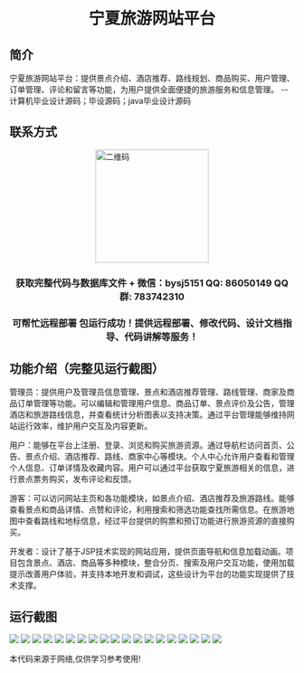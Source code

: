<p><h1 align="center">宁夏旅游网站平台</h1></p>

## 简介
宁夏旅游网站平台：提供景点介绍、酒店推荐、路线规划、商品购买、用户管理、订单管理、评论和留言等功能，为用户提供全面便捷的旅游服务和信息管理。    --计算机毕业设计源码；毕设源码；java毕业设计源码


## 联系方式
<img src="https://bs-1329754181.cos.ap-shanghai.myqcloud.com/wx.jpg" alt="二维码" style="display: block; margin: 0 auto;" width="200px">
<p><h3 align="center">获取完整代码与数据库文件 + 微信：bysj5151 QQ: 86050149 QQ群: 783742310</h3></p>
<p><h3 align="center">可帮忙远程部署 包运行成功！提供远程部署、修改代码、设计文档指导、代码讲解等服务！</h3></p>

## 功能介绍（完整见运行截图）
管理员：提供用户及管理员信息管理、景点和酒店推荐管理、路线管理、商家及商品订单管理等功能。可以编辑和管理用户信息、商品订单、景点评价及公告，管理酒店和旅游路线信息，并查看统计分析图表以支持决策。通过平台管理能够维持网站运行效率，维护用户交互及内容更新。

用户：能够在平台上注册、登录、浏览和购买旅游资源。通过导航栏访问首页、公告、景点介绍、酒店推荐、路线、商家中心等模块。个人中心允许用户查看和管理个人信息、订单详情及收藏内容。用户可以通过平台获取宁夏旅游相关的信息，进行景点票务购买，发布评论和反馈。

游客：可以访问网站主页和各功能模块，如景点介绍、酒店推荐及旅游路线。能够查看景点和商品详情、点赞和评论，利用搜索和筛选功能查找所需信息。在旅游地图中查看路线和地标信息，经过平台提供的购票和预订功能进行旅游资源的直接购买。

开发者：设计了基于JSP技术实现的网站应用，提供页面导航和信息加载动画。项目包含景点、酒店、商品等多种模块，整合分页、搜索及用户交互功能，使用加载提示改善用户体验，并支持本地开发和调试，这些设计为平台的功能实现提供了技术支撑。


## 运行截图
![](https://bs-1329754181.cos.ap-shanghai.myqcloud.com/ssm/NingxiaTourismWebsitePlatform/img/001.jpg)
![](https://bs-1329754181.cos.ap-shanghai.myqcloud.com/ssm/NingxiaTourismWebsitePlatform/img/002.jpg)
![](https://bs-1329754181.cos.ap-shanghai.myqcloud.com/ssm/NingxiaTourismWebsitePlatform/img/003.jpg)
![](https://bs-1329754181.cos.ap-shanghai.myqcloud.com/ssm/NingxiaTourismWebsitePlatform/img/004.jpg)
![](https://bs-1329754181.cos.ap-shanghai.myqcloud.com/ssm/NingxiaTourismWebsitePlatform/img/005.jpg)
![](https://bs-1329754181.cos.ap-shanghai.myqcloud.com/ssm/NingxiaTourismWebsitePlatform/img/006.jpg)
![](https://bs-1329754181.cos.ap-shanghai.myqcloud.com/ssm/NingxiaTourismWebsitePlatform/img/007.jpg)
![](https://bs-1329754181.cos.ap-shanghai.myqcloud.com/ssm/NingxiaTourismWebsitePlatform/img/008.jpg)
![](https://bs-1329754181.cos.ap-shanghai.myqcloud.com/ssm/NingxiaTourismWebsitePlatform/img/009.jpg)
![](https://bs-1329754181.cos.ap-shanghai.myqcloud.com/ssm/NingxiaTourismWebsitePlatform/img/010.jpg)
![](https://bs-1329754181.cos.ap-shanghai.myqcloud.com/ssm/NingxiaTourismWebsitePlatform/img/011.jpg)
![](https://bs-1329754181.cos.ap-shanghai.myqcloud.com/ssm/NingxiaTourismWebsitePlatform/img/012.jpg)
![](https://bs-1329754181.cos.ap-shanghai.myqcloud.com/ssm/NingxiaTourismWebsitePlatform/img/013.jpg)
![](https://bs-1329754181.cos.ap-shanghai.myqcloud.com/ssm/NingxiaTourismWebsitePlatform/img/014.jpg)
![](https://bs-1329754181.cos.ap-shanghai.myqcloud.com/ssm/NingxiaTourismWebsitePlatform/img/015.jpg)
![](https://bs-1329754181.cos.ap-shanghai.myqcloud.com/ssm/NingxiaTourismWebsitePlatform/img/016.jpg)
![](https://bs-1329754181.cos.ap-shanghai.myqcloud.com/ssm/NingxiaTourismWebsitePlatform/img/017.jpg)
![](https://bs-1329754181.cos.ap-shanghai.myqcloud.com/ssm/NingxiaTourismWebsitePlatform/img/018.jpg)
![](https://bs-1329754181.cos.ap-shanghai.myqcloud.com/ssm/NingxiaTourismWebsitePlatform/img/019.jpg)

<p>本代码来源于网络,仅供学习参考使用!</p>
